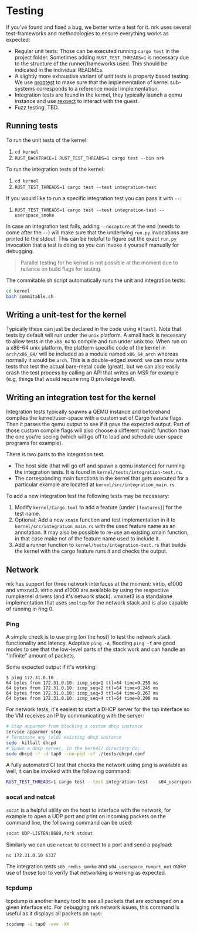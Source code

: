 # Testing

If you've found and fixed a bug, we better write a test for it. nrk uses
several test-frameworks and methodologies to ensure everything works as
expected:

- Regular unit tests: Those can be executed running `cargo test` in the project
  folder. Sometimes adding `RUST_TEST_THREADS=1` is necessary due to the
  structure of the runner/frameworks used. This should be indicated in the
  individual READMEs.
- A slightly more exhaustive variant of unit tests is property based testing. We
  use [proptest](https://github.com/altsysrq/proptest) to make sure that the
  implementation of kernel sub-systems corresponds to a reference model
  implementation.
- Integration tests are found in the kernel, they typically launch a qemu
  instance and use [rexpect](https://github.com/philippkeller/rexpect) to
  interact with the guest.
- Fuzz testing: TBD.

## Running tests

To run the unit tests of the kernel:

1. `cd kernel`
1. `RUST_BACKTRACE=1 RUST_TEST_THREADS=1 cargo test --bin nrk`

To run the integration tests of the kernel:

1. `cd kernel`
1. `RUST_TEST_THREADS=1 cargo test --test integration-test`

If you would like to run a specific integration test you can pass it with `--`:

1. `RUST_TEST_THREADS=1 cargo test --test integration-test -- userspace_smoke`

In case an integration test fails, adding `--nocapture` at the end (needs to
come after the `--`) will make sure that the underlying `run.py` invocations are
printed to the stdout. This can be helpful to figure out the exact `run.py`
invocation that a test is doing so you can invoke it yourself manually for
debugging.

> Parallel testing for he kernel is not possible at the moment due to reliance
> on build flags for testing.

The commitable.sh script automatically runs the unit and integration tests:

```bash
cd kernel
bash commitable.sh
```

## Writing a unit-test for the kernel

Typically these can just be declared in the code using `#[test]`. Note that
tests by default will run under the `unix` platform. A small hack is necessary
to allow tests in the `x86_64` to compile and run under unix too: When run on a
x86-64 unix platform, the platform specific code of the kernel in `arch/x86_64/`
will be included as a module named `x86_64_arch` whereas normally it would be
`arch`. This is a double-edged sword: we can now write tests that test the
actual bare-metal code (great), but we can also easily crash the test process by
calling an API that writes an MSR for example (e.g, things that would require
ring 0 priviledge level).

## Writing an integration test for the kernel

Integration tests typically spawns a QEMU instance and beforehand compiles the
kernel/user-space with a custom set of Cargo feature flags. Then it parses the
qemu output to see if it gave the expected output. Part of those custom compile
flags will also choose a different main() function than the one you're seeing
(which will go off to load and schedule user-space programs for example).

There is two parts to the integration test.

- The host side (that will go off and spawn a qemu instance) for running the
  integration tests. It is found in `kernel/tests/integration-test.rs`.
- The corresponding main functions in the kernel that gets executed for a
  particular example are located at `kernel/src/integration_main.rs`

To add a new integration test the following tests may be necessary:

1. Modify `kernel/Cargo.toml` to add a feature (under `[features]`) for the test
   name.
1. Optional: Add a new `xmain` function and test implementation in it to
   `kernel/src/integration_main.rs` with the used feature name as an annotation.
   It may also be possible to re-use an existing xmain function, in that case
   make not of the feature name used to include it.
1. Add a runner function to `kernel/tests/integration-test.rs` that builds the
   kernel with the cargo feature runs it and checks the output.

## Network

nrk has support for three network interfaces at the moment: virtio, e1000 and
vmxnet3. virtio and e1000 are available by using the respective rumpkernel
drivers (and it's network stack). vmxnet3 is a standalone implementation that
uses `smoltcp` for the network stack and is also capable of running in ring 0.

### Ping

A simple check is to use ping (on the host) to test the network stack
functionality and latency. Adaptive `ping -A`, flooding `ping -f` are good modes
to see that the low-level parts of the stack work and can handle an "infinite"
amount of packets.

Some expected output if it's working:

```log
$ ping 172.31.0.10
64 bytes from 172.31.0.10: icmp_seq=1 ttl=64 time=0.259 ms
64 bytes from 172.31.0.10: icmp_seq=2 ttl=64 time=0.245 ms
64 bytes from 172.31.0.10: icmp_seq=3 ttl=64 time=0.267 ms
64 bytes from 172.31.0.10: icmp_seq=4 ttl=64 time=0.200 ms
```

For network tests, it's easiest to start a DHCP server for the tap interface so
the VM receives an IP by communicating with the server:

```bash
# Stop apparmor from blocking a custom dhcp instance
service apparmor stop
# Terminate any (old) existing dhcp instance
sudo  killall dhcpd
# Spawn a dhcp server, in the kernel/ directory do:
sudo dhcpd -f -d tap0 --no-pid -cf ./tests/dhcpd.conf
```

A fully automated CI test that checks the network using ping is available as
well, it can be invoked with the following command:

```bash
RUST_TEST_THREADS=1 cargo test --test integration-test -- s04_userspace_rumprt_net
```

### socat and netcat

`socat` is a helpful utility on the host to interface with the network, for
example to open a UDP port and print on incoming packets on the command line,
the following command can be used:

```bash
socat UDP-LISTEN:8889,fork stdout
```

Similarly we can use `netcat` to connect to a port and send a payload:

```bash
nc 172.31.0.10 6337
```

The integration tests `s05_redis_smoke` and `s04_userspace_rumprt_net` make use
of those tool to verify that networking is working as expected.

### tcpdump

tcpdump is another handy tool to see all packets that are exchanged on a given
interface etc. For debugging nrk network issues, this command is useful as it displays
all packets on `tap0`:

```bash
tcpdump -i tap0 -vvv -XX
```
